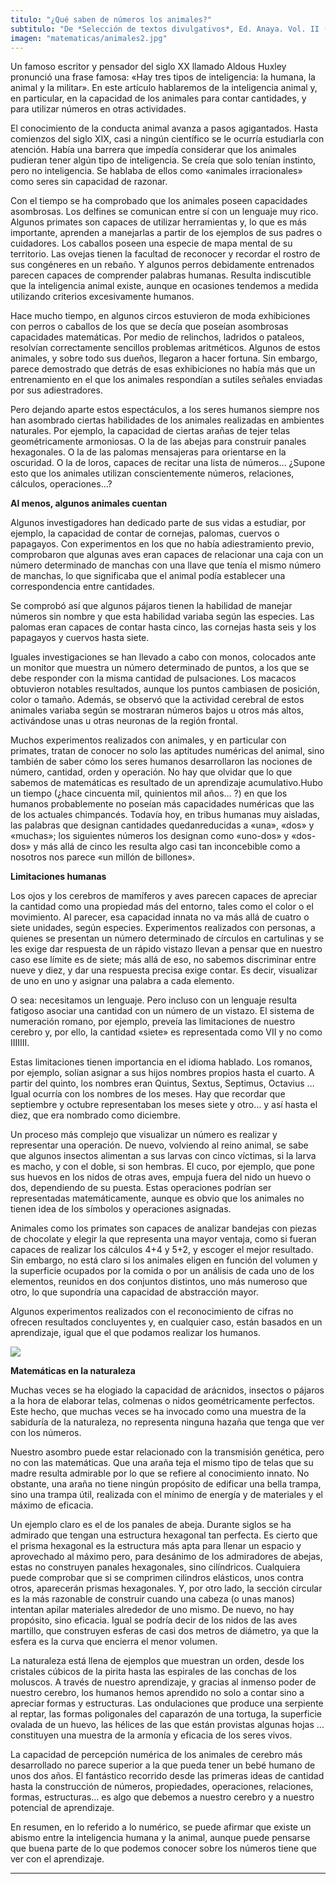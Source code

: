 ```yaml
---
titulo: "¿Qué saben de números los animales?"
subtitulo: "De *Selección de textos divulgativos*, Ed. Anaya. Vol. II (2º de Secundaria)"
imagen: "matematicas/animales2.jpg"
---
```

Un famoso escritor y pensador del siglo XX llamado Aldous Huxley pronunció una frase famosa: «Hay tres tipos de inteligencia: la humana, la animal y la militar». En este artículo hablaremos de la inteligencia animal y, en particular, en la capacidad de los animales para contar cantidades, y para utilizar números en otras actividades.

El conocimiento de la conducta animal avanza a pasos agigantados. Hasta comienzos del siglo XIX, casi a ningún científico se le ocurría estudiarla con atención. Había una barrera que impedía considerar que los animales pudieran tener algún tipo de inteligencia. Se creía que solo tenían instinto, pero no inteligencia. Se hablaba de ellos como «animales irracionales» como seres sin capacidad de razonar.

Con el tiempo se ha comprobado que los animales poseen capacidades asombrosas. Los delfines se comunican entre sí con un lenguaje muy rico. Algunos primates son capaces de utilizar herramientas y, lo que es más importante, aprenden a manejarlas a partir de los ejemplos de sus padres o cuidadores. Los caballos poseen una especie de mapa mental de su territorio. Las ovejas tienen la facultad de reconocer y recordar el rostro de sus congéneres en un rebaño. Y algunos perros debidamente entrenados parecen capaces de comprender palabras humanas. Resulta indiscutible que la inteligencia animal existe, aunque en ocasiones tendemos a medida utilizando criterios excesivamente humanos.

Hace mucho tiempo, en algunos circos estuvieron de moda exhibiciones con perros o caballos de los que se decía que poseían asombrosas capacidades matemáticas. Por medio de relinchos, ladridos o pataleos, resolvían correctamente sencillos problemas aritméticos. Algunos de estos animales, y sobre todo sus dueños, llegaron a hacer fortuna. Sin embargo, parece demostrado que detrás de esas exhibiciones no había más que un entrenamiento en el que los animales respondían a sutiles señales enviadas por sus adiestradores.

Pero dejando aparte estos espectáculos, a los seres humanos siempre nos han asombrado ciertas habilidades de los animales realizadas en ambientes naturales. Por ejemplo, la capacidad de ciertas arañas de tejer telas geométricamente armoniosas. O la de las abejas para construir panales hexagonales. O la de las palomas mensajeras para orientarse en la oscuridad. O la de loros, capaces de recitar una lista de números… ¿Supone esto que los animales utilizan conscientemente números, relaciones, cálculos, operaciones…?

**Al menos, algunos animales cuentan**

Algunos investigadores han dedicado parte de sus vidas a estudiar, por ejemplo, la capacidad de contar de cornejas, palomas, cuervos o papagayos. Con experimentos en los que no había adiestramiento previo, comprobaron que algunas aves eran capaces de relacionar una caja con un número determinado de manchas con una llave que tenía el mismo número de manchas, lo que significaba que el animal podía establecer una correspondencia entre cantidades.

Se comprobó así que algunos pájaros tienen la habilidad de manejar números sin nombre y que esta habilidad variaba según las especies. Las palomas eran capaces de contar hasta cinco, las cornejas hasta seis y los papagayos y cuervos hasta siete.

Iguales investigaciones se han llevado a cabo con monos, colocados ante un monitor que muestra un número determinado de puntos, a los que se debe responder con la misma cantidad de pulsaciones. Los macacos obtuvieron notables resultados, aunque los puntos cambiasen de posición, color o tamaño. Además, se observó que la actividad cerebral de estos animales variaba según se mostraran números bajos u otros más altos, activándose unas u otras neuronas de la región frontal.

Muchos experimentos realizados con animales, y en particular con primates, tratan de conocer no solo las aptitudes numéricas del animal, sino también de saber cómo los seres humanos desarrollaron las nociones de número, cantidad, orden y operación. No hay que olvidar que lo que sabemos de matemáticas es resultado de un aprendizaje acumulativo.Hubo un tiempo (¿hace cincuenta mil, quinientos mil años… ?) en que los humanos probablemente no poseían más capacidades numéricas que las de los actuales chimpancés. Todavía hoy, en tribus humanas muy aisladas, las palabras que designan cantidades quedanreducidas a «una», «dos» y «muchas»; los siguientes números los designan como «uno-dos» y «dos-dos» y más allá de cinco les resulta algo casi tan inconcebible como a nosotros nos parece «un millón de billones».

**Limitaciones humanas**

Los ojos y los cerebros de mamíferos y aves parecen capaces de apreciar la cantidad como una propiedad más del entorno, tales como el color o el movimiento. Al parecer, esa capacidad innata no va más allá de cuatro o siete unidades, según especies. Experimentos realizados con personas, a quienes se presentan un número determinado de círculos en cartulinas y se les exige dar respuesta de un rápido vistazo llevan a pensar que en nuestro caso ese límite es de siete; más allá de eso, no sabemos discriminar entre nueve y diez, y dar una respuesta precisa exige contar. Es decir, visualizar de uno en uno y asignar una palabra a cada elemento.

O sea: necesitamos un lenguaje. Pero incluso con un lenguaje resulta fatigoso asociar una cantidad con un número de un vistazo. El sistema de numeración romano, por ejemplo, preveía las limitaciones de nuestro cerebro y, por ello, la cantidad «siete» es representada como VII y no como IIIIIII.

Estas limitaciones tienen importancia en el idioma hablado. Los romanos, por ejemplo, solían asignar a sus hijos nombres propios hasta el cuarto. A partir del quinto, los nombres eran Quintus, Sextus, Septimus, Octavius … Igual ocurría con los nombres de los meses. Hay que recordar que septiembre y octubre representaban los meses siete y otro… y así hasta el diez, que era nombrado como diciembre.

Un proceso más complejo que visualizar un número es realizar y representar una operación. De nuevo, volviendo al reino animal, se sabe que algunos insectos alimentan a sus larvas con cinco víctimas, si la larva es macho, y con el doble, si son hembras. El cuco, por ejemplo, que pone sus huevos en los nidos de otras aves, empuja fuera del nido un huevo o dos, dependiendo de su puesta. Estas operaciones podrían ser representadas matemáticamente, aunque es obvio que los animales no tienen idea de los símbolos y operaciones asignadas.

Animales como los primates son capaces de analizar bandejas con piezas de chocolate y elegir la que representa una mayor ventaja, como si fueran capaces de realizar los cálculos 4+4 y 5+2, y escoger el mejor resultado. Sin embargo, no está claro si los animales eligen en función del volumen y la superficie ocupados por la comida o por un análisis de cada uno de los elementos, reunidos en dos conjuntos distintos, uno más numeroso que otro, lo que supondría una capacidad de abstracción mayor.

Algunos experimentos realizados con el reconocimiento de cifras no ofrecen resultados concluyentes y, en cualquier caso, están basados en un aprendizaje, igual que el que podamos realizar los humanos.

![](/attachments/0000/0714/animales1.jpg)

**Matemáticas en la naturaleza**

Muchas veces se ha elogiado la capacidad de arácnidos, insectos o pájaros a la hora de elaborar telas, colmenas o nidos geométricamente perfectos. Este hecho, que muchas veces se ha invocado como una muestra de la sabiduría de la naturaleza, no representa ninguna hazaña que tenga que ver con los números.

Nuestro asombro puede estar relacionado con la transmisión genética, pero no con las matemáticas. Que una araña teja el mismo tipo de telas que su madre resulta admirable por lo que se refiere al conocimiento innato. No obstante, una araña no tiene ningún propósito de edificar una bella trampa, sino una trampa útil, realizada con el mínimo de energía y de materiales y el máximo de eficacia.

Un ejemplo claro es el de los panales de abeja. Durante siglos se ha admirado que tengan una estructura hexagonal tan perfecta. Es cierto que el prisma hexagonal es la estructura más apta para llenar un espacio y aprovechado al máximo pero, para desánimo de los admiradores de abejas, estas no construyen panales hexagonales, sino cilíndricos. Cualquiera puede comprobar que si se comprimen cilindros elásticos, unos contra otros, aparecerán prismas hexagonales. Y, por otro lado, la sección circular es la más razonable de construir cuando una cabeza (o unas manos) intentan apilar materiales alrededor de uno mismo. De nuevo, no hay propósito, sino eficacia. Igual se podría decir de los nidos de las aves martillo, que construyen esferas de casi dos metros de diámetro, ya que la esfera es la curva que encierra el menor volumen.

La naturaleza está llena de ejemplos que muestran un orden, desde los cristales cúbicos de la pirita hasta las espirales de las conchas de los moluscos. A través de nuestro aprendizaje, y gracias al inmenso poder de nuestro cerebro, los humanos hemos aprendido no solo a contar sino a apreciar formas y estructuras. Las ondulaciones que produce una serpiente al reptar, las formas poligonales del caparazón de una tortuga, la superficie ovalada de un huevo, las hélices de las que están provistas algunas hojas … constituyen una muestra de la armonía y eficacia de los seres vivos.

La capacidad de percepción numérica de los animales de cerebro más desarrollado no parece superior a la que pueda tener un bebé humano de unos dos años. El fantástico recorrido desde las primeras ideas de cantidad hasta la construcción de números, propiedades, operaciones, relaciones, formas, estructuras… es algo que debemos a nuestro cerebro y a nuestro potencial de aprendizaje.

En resumen, en lo referido a lo numérico, se puede afirmar que existe un abismo entre la inteligencia humana y la animal, aunque puede pensarse que buena parte de lo que podemos conocer sobre los números tiene que ver con el aprendizaje.

* * *
